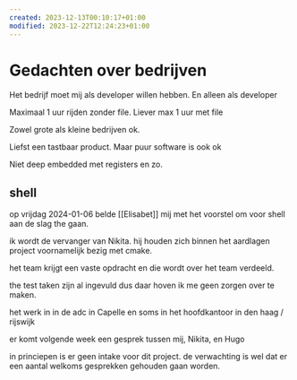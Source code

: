 ```yaml
---
created: 2023-12-13T00:10:17+01:00
modified: 2023-12-22T12:24:23+01:00
---
```


# Gedachten over bedrijven

Het bedrijf moet mij als developer willen hebben. En alleen als developer

Maximaal 1 uur rijden zonder file. Liever max 1 uur met file

Zowel grote als kleine bedrijven ok.

Liefst een tastbaar product. Maar puur software is ook ok

Niet deep embedded met registers en zo.

## shell

op vrijdag 2024-01-06 belde [[Elisabet]] mij met het voorstel om voor shell aan de slag the gaan.

ik wordt de vervanger van Nikita. hij houden zich binnen het aardlagen project voornamelijk bezig met cmake.

het team krijgt een vaste opdracht en die wordt over het team verdeeld.

the test taken zijn al ingevuld dus daar hoven ik me geen zorgen over te maken.

het werk in in de adc in Capelle en soms in het hoofdkantoor in den haag / rijswijk

er komt volgende week een gesprek tussen mij, Nikita, en Hugo

in princiepen is er geen intake voor dit project. de verwachting is wel dat er een aantal welkoms gesprekken gehouden gaan worden.
